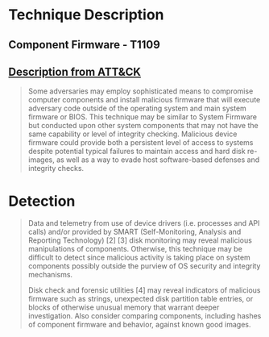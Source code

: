 # Technique Description
## Component Firmware - T1109
## [Description from ATT&CK](https://attack.mitre.org/techniques/T1109/)
<blockquote>
Some adversaries may employ sophisticated means to compromise computer components and install malicious firmware that will execute adversary code outside of the operating system and main system firmware or BIOS. This technique may be similar to System Firmware but conducted upon other system components that may not have the same capability or level of integrity checking. Malicious device firmware could provide both a persistent level of access to systems despite potential typical failures to maintain access and hard disk re-images, as well as a way to evade host software-based defenses and integrity checks.
</blockquote>

# Detection
<blockquote>
Data and telemetry from use of device drivers (i.e. processes and API calls) and/or provided by SMART (Self-Monitoring, Analysis and Reporting Technology) [2] [3] disk monitoring may reveal malicious manipulations of components. Otherwise, this technique may be difficult to detect since malicious activity is taking place on system components possibly outside the purview of OS security and integrity mechanisms.

Disk check and forensic utilities [4] may reveal indicators of malicious firmware such as strings, unexpected disk partition table entries, or blocks of otherwise unusual memory that warrant deeper investigation. Also consider comparing components, including hashes of component firmware and behavior, against known good images.
</blockquote>
